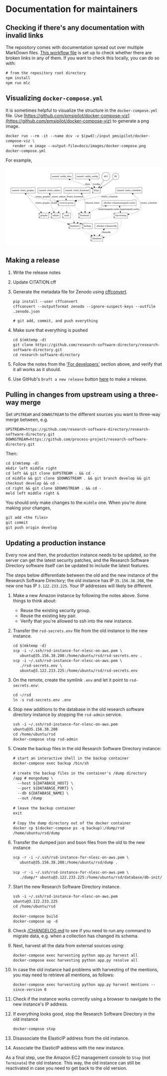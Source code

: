 # Documentation for maintainers

## Checking if there's any documentation with invalid links

The repository comes with documentation spread out over multiple MarkDown files.
[This workflow file](./../.github/workflows/markdown-link-checker.yml) is set up to check whether there are broken links in
any of them. If you want to check this locally, you can do so with:

```shell
# from the repository root directory
npm install
npm run mlc
```

## Visualizing ``docker-compose.yml``

It is sometimes helpful to visualize the structure in the ``docker-compose.yml`` file.
Use [https://github.com/pmsipilot/docker-compose-viz](https://github.com/pmsipilot/docker-compose-viz) to generate a png image.

```shell
docker run --rm -it --name dcv -v $(pwd):/input pmsipilot/docker-compose-viz \
   render -m image --output-file=docs/images/docker-compose.png docker-compose.yml
```

For example,

![images/docker-compose.png](images/docker-compose.png)

## Making a release

1. Write the release notes
1. Update CITATION.cff
1. Generate the metadata file for Zenodo using [cffconvert](https://pypi.org/project/cffconvert/).

    ```shell
    pip install --user cffconvert
    cffconvert --outputformat zenodo --ignore-suspect-keys --outfile .zenodo.json
    ```

    ```shell
    # git add, commit, and push everything
    ```

1. Make sure that everything is pushed

    ```shell
    cd $(mktemp -d)
    git clone https://github.com/research-software-directory/research-software-directory.git
    cd research-software-directory
    ```

1. Follow the notes from the ['For developers'](#documentation-for-developers) section above, and verify that it all works as it should.
1. Use GitHub's ``Draft a new release`` button [here](https://github.com/research-software-directory/research-software-directory/releases) to make a release.

## Pulling in changes from upstream using a three-way merge

Set ``UPSTREAM`` and ``DOWNSTREAM`` to the different sources you want to
three-way merge between, e.g.

```shell
UPSTREAM=https://github.com/research-software-directory/research-software-directory.git
DOWNSTREAM=https://github.com/process-project/research-software-directory.git
```

Then:

```shell
cd $(mktemp -d)
mkdir left middle right
cd left && git clone $UPSTREAM . && cd -
cd middle && git clone $DOWNSTREAM . && git branch develop && git checkout develop && cd -
cd right && git clone $DOWNSTREAM . && cd -
meld left middle right &
```

You should only make changes to the ``middle`` one. When you're done making your changes,

```shell
git add <the files>
git commit
git push origin develop
```

## Updating a production instance

Every now and then, the production instance needs to be updated, so the server
can get the latest security patches, and the Research Software Directory
software itself can be updated to include the latest features.

The steps below differentiate between the old and the new instance of the Research
Software Directory; the old instance has IP ``35.156.38.208``, the new one has
IP ``3.122.233.225``. Your IP addresses will likely be different.

1. Make a new Amazon instance by following the notes above. Some things to think about:
    - Reuse the existing security group.
    - Reuse the existing key pair.
    - Verify that you're allowed to ssh into the new instance.
1. Transfer the ``rsd-secrets.env`` file from the old instance to the new instance.

    ```shell
    cd $(mktemp -d)
    scp -i ~/.ssh/rsd-instance-for-nlesc-on-aws.pem \
       ubuntu@35.156.38.208:/home/ubuntu/rsd/rsd-secrets.env .
    scp -i ~/.ssh/rsd-instance-for-nlesc-on-aws.pem \
       ./rsd-secrets.env \
       ubuntu@3.122.233.225:/home/ubuntu/rsd/rsd-secrets.env
    ```
1. On the remote, create the symlink `.env` and let it point to `rsd-secrets.env`:

    ```shell
    cd ~/rsd
    ln -s rsd-secrets.env .env
    ```

1. Stop new additions to the database in the old research software
   directory instance by stopping the ``rsd-admin`` service.

    ```shell
    ssh -i ~/.ssh/rsd-instance-for-nlesc-on-aws.pem ubuntu@35.156.38.208
    cd /home/ubuntu/rsd
    docker-compose stop rsd-admin
    ```

1. Create the backup files in the old Research Software Directory instance:

    ```shell
    # start an interactive shell in the backup container
    docker-compose exec backup /bin/sh

    # create the backup files in the container's /dump directory
    /app # mongodump \
      --host ${DATABASE_HOST} \
      --port ${DATABASE_PORT} \
      --db ${DATABASE_NAME} \
      --out /dump

    # leave the backup container
    exit

    # Copy the dump directory out of the docker container
    docker cp $(docker-compose ps -q backup):/dump/rsd /home/ubuntu/rsd/dump
    ```

1. Transfer the dumped json and bson files from the old to the new instance

    ```shell
    scp -r -i ~/.ssh/rsd-instance-for-nlesc-on-aws.pem \
       ubuntu@35.156.38.208:/home/ubuntu/rsd/dump .

    scp -r -i ~/.ssh/rsd-instance-for-nlesc-on-aws.pem \
       ./dump/* ubuntu@3.122.233.225:/home/ubuntu/rsd/database/db-init/

    ```

1. Start the new Research Software Directory instance.

    ```shell
    ssh -i ~/.ssh/rsd-instance-for-nlesc-on-aws.pem ubuntu@3.122.233.225
    cd /home/ubuntu/rsd

    docker-compose build
    docker-compose up -d
    ```

1. Check [/CHANGELOG.md](/CHANGELOG.md) to see if you need to run any command to
   migrate data, e.g. when a collection has changed its schema.

1. Next, harvest all the data from external sources using:

    ```shell
    docker-compose exec harvesting python app.py harvest all
    docker-compose exec harvesting python app.py resolve all
    ```

1. In case the old instance had problems with harvesting of the mentions, you
   may need to retrieve all mentions, as follows:

    ```shell
    docker-compose exec harvesting python app.py harvest mentions --since-version 0
    ```

1. Check if the instance works correctly using a browser to navigate to
   the new instance's IP address.
1. If everything looks good, stop the Research Software Directory in the old instance

    ```shell
    docker-compose stop
    ```

1. Disassociate the ElasticIP address from the old instance.
1. Associate the ElasticIP address with the new instance.

As a final step, use the Amazon EC2 management console to ``Stop`` (not
``Terminate``) the old instance. This way, the old instance can still be
reactivated in case you need to get back to the old version.
